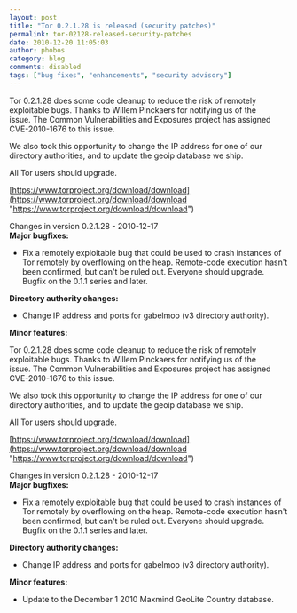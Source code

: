 ```yaml
---
layout: post
title: "Tor 0.2.1.28 is released (security patches)"
permalink: tor-02128-released-security-patches
date: 2010-12-20 11:05:03
author: phobos
category: blog
comments: disabled
tags: ["bug fixes", "enhancements", "security advisory"]
---
```


Tor 0.2.1.28 does some code cleanup to reduce the risk of remotely  
 exploitable bugs. Thanks to Willem Pinckaers for notifying us of the  
 issue. The Common Vulnerabilities and Exposures project has assigned  
 CVE-2010-1676 to this issue.

We also took this opportunity to change the IP address for one of our  
 directory authorities, and to update the geoip database we ship.

All Tor users should upgrade.

[https://www.torproject.org/download/download](https://www.torproject.org/download/download "https://www.torproject.org/download/download")

Changes in version 0.2.1.28 - 2010-12-17  
 **Major bugfixes:**

-   Fix a remotely exploitable bug that could be used to crash instances of Tor remotely by overflowing on the heap. Remote-code execution hasn't been confirmed, but can't be ruled out. Everyone should upgrade. Bugfix on the 0.1.1 series and later.

**Directory authority changes:**

-   Change IP address and ports for gabelmoo (v3 directory authority).

**Minor features:**

<!-- more -->

Tor 0.2.1.28 does some code cleanup to reduce the risk of remotely  
 exploitable bugs. Thanks to Willem Pinckaers for notifying us of the  
 issue. The Common Vulnerabilities and Exposures project has assigned  
 CVE-2010-1676 to this issue.

We also took this opportunity to change the IP address for one of our  
 directory authorities, and to update the geoip database we ship.

All Tor users should upgrade.

[https://www.torproject.org/download/download](https://www.torproject.org/download/download "https://www.torproject.org/download/download")

Changes in version 0.2.1.28 - 2010-12-17  
 **Major bugfixes:**

-   Fix a remotely exploitable bug that could be used to crash instances of Tor remotely by overflowing on the heap. Remote-code execution hasn't been confirmed, but can't be ruled out. Everyone should upgrade. Bugfix on the 0.1.1 series and later.

**Directory authority changes:**

-   Change IP address and ports for gabelmoo (v3 directory authority).

**Minor features:**

-   Update to the December 1 2010 Maxmind GeoLite Country database.

